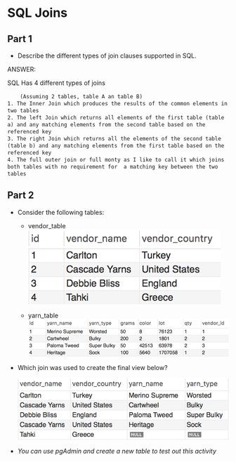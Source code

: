 # SQL Joins

## Part 1

* Describe the different types of join clauses supported in SQL.

ANSWER: 

   SQL Has 4 different types of joins

        (Assuming 2 tables, table A an table B)
    1. The Inner Join which produces the results of the common elements in two tables
    2. The left Join which returns all elements of the first table (table a) and any matching elements from the second table based on the referenced key
    3. The right Join which returns all the elements of the second table (table b) and any matching elements from the first table based on the referenced key
    4. The full outer join or full monty as I like to call it which joins both tables with no requirement for  a matching key between the two tables
    




## Part 2

* Consider the following tables:

  * vendor_table
  ![vendor_table.png](Images/vendor_table.png)

  * yarn_table
  ![yarn_table.png](Images/yarn_table.png)

* Which join was used to create the final view below?

  ![table_join.png](Images/table_join.png)

* _You can use pgAdmin and create a new table to test out this activity_
